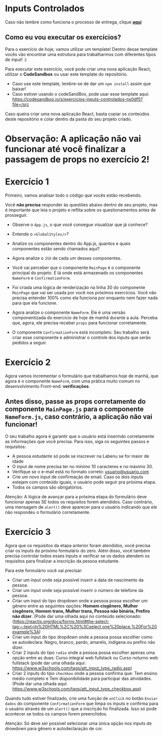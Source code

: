 # Inputs Controlados

Caso não lembre como funciona o processo de entrega, clique [**aqui**](https://github.com/labenuexercicios/instrucoes-entrega)


## Como eu vou executar os exercícios?
Para o exercício de hoje, vamos utilizar um template! Dentro desse template vocês vão encontrar uma estrutura para trabalharmos com diferentes tipos de input! :) 


Para executar este exercício, você pode criar uma nova aplicação React, utilizar o **CodeSandbox** ou usar este template do repositório.
- Caso use este template, lembre-se de dar um `npm install` assim que baixar! 
- Caso estiver usando o codeSandBox, pode usar esse template aqui: https://codesandbox.io/s/exercicios-inputs-controlados-ns0df5?file=/src

Caso queira criar uma nova aplicação React, basta copiar os conteúdos deste repositório e colar dentro da pasta do seu projeto criado.

# **Observação: A aplicação não vai funcionar até você finalizar a passagem de props no exercício 2!**

# Exercício 1

Primeiro, vamos analisar todo o código que vocês estão recebendo.

Você **não precisa** responder às questões abaixo dentro de seu projeto, mas é importante que leia o projeto e reflita sobre os questionamentos antes de prosseguir.

- Observe o `App.js`, o que você consegue visualizar que já conhece? 
- Entende o `<GlobalStyles/>`?
- Analize os componentes dentro do App.js, quantos e quais componentes estão sendo chamados aqui?

- Agora analize o `JSX` de cada um desses componentes.
- Você vai perceber que o componente `MainPage` é o componente principal do projeto. É lá onde está armazenado os componentes `NameForm` e `ConfirmationForm`. 
- Foi criada uma lógica de renderização na linha 30 do componente `MainPage` que vai ser usada por você nos próximos exercícios. Você não precisa entender 100% como ela funciona por enquanto nem fazer nada para que ela funcione.
- Agora analize o componente `NameForm`. Ele é uma versão componentizada do exercício de hoje de manhã durante a aula. Perceba que, agora, ele precisa receber `props` para funcionar corretamente.
- O componente `ConfirmationForm` está incompleto. Seu trabalho será criar esse componente e administrar o controle dos inputs que serão pedidos a seguir.


# Exercício 2

Agora vamos incrementar o formulário que trabalhamos hoje de manhã, que agora é o componente `NameForm`, com uma prática muito comum no desenvolvimento Front-end: **verificações**. 
## **Antes disso, passe as props corretamente do componente `MainPage.js` para o componente `NameForm.js`, caso contrário, a aplicação não vai funcionar!**
O seu trabalho agora é garantir que o usuário está inserindo corretamente as informações que você precisa. Para isso, siga os seguintes passos e requisitos:

- A pessoa estudante só pode se inscrever na Labenu se for maior de idade
- O input de nome precisa ter no mínimo 10 caracteres e no máximo 30.
- Verifique se o e-mail está no formato correto: usuario@usuario.com
- Crie um novo input de confirmação de email. Caso os dois inputs estejam com conteúdo iguais, o usuário pode seguir pra próxima etapa. 
- Todos os campos são obrigatórios.

Atenção: A lógica de avançar para a próxima etapa do formulário deve funcionar apenas SE todos os requisitos forem atendidos. Caso contrário, uma mensagem de `alert()` deve aparecer para o usuário indicando que ele não respondeu o formulário corretamente.

# Exercício 3

Agora que os requisitos da etapa anterior foram atendidos, você precisa criar os inputs do próximo formulário do zero. Além disso, você também precisa controlar todos esses inputs e verificar se os dados atendem os requisitos para finalizar a inscrição da pessoa estudante. 

Para este formulário você vai precisar: 

- Criar um input onde seja possível inserir a data de nascimento da pessoa.
- Criar um input onde seja possível inserir o número de telefone da pessoa.
- Criar um input do tipo dropdown onde a pessoa possa escolher um gênero entre as seguintes opções: **Homem cisgênero, Mulher cisgênero, Homem trans, Mulher trans, Pessoa não binária, Prefiro não dizer**. (Pode dar uma olhada aqui no conteúdo selecionado: (https://reactjs.org/docs/forms.html#the-select-tag:~:text=In%20HTML%2C%20%3Cselect,one%20place.%20For%20example%3A)
- Criar um input do tipo dropdown onde a pessoa possa escolher como se autodeclara: Negro, branco, pardo, amarelo, indígena ou prefiro não dizer.
- Criar 2 inputs do tipo `radio` onde a pessoa possa escolher apenas uma opção entre as duas: Curso integral web fullstack ou Curso noturno web fullstack (pode dar uma olhada aqui: https://www.w3schools.com/tags/att_input_type_radio.asp)
- Criar 2 inputs do tipo `checkbox` onde a pessoa confirma que: Tem ensino médio completo e Tem disponibilidade para participar das atividades. (Pode dar uma olhada aqui: https://www.w3schools.com/tags/att_input_type_checkbox.asp)


Quando tudo estiver finalizado, crie uma função de `onClick` no botão `Enviar dados` do componente `ConfirmationForm` que limpa os inputs e confirma para o usuário através de um `alert()` que a inscrição foi finalizada. Isso só pode acontecer se todos os campos forem preenchidos.

Atenção: Só deve ser possível selecionar uma única opção nos inputs de drowdown para gênero e autodeclaração de cor.

